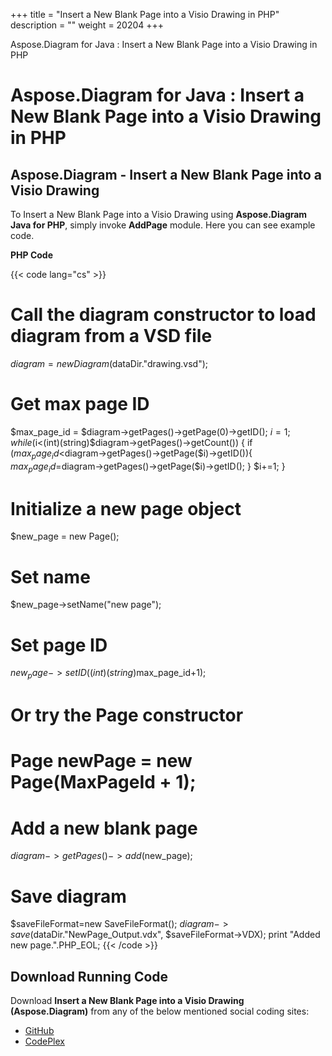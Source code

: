 +++
title = "Insert a New Blank Page into a Visio Drawing in PHP" 
description = "" 
weight = 20204 
+++

Aspose.Diagram for Java : Insert a New Blank Page into a Visio Drawing in PHP  

# Aspose.Diagram for Java : Insert a New Blank Page into a Visio Drawing in PHP


## Aspose.Diagram - Insert a New Blank Page into a Visio Drawing

To Insert a New Blank Page into a Visio Drawing using **Aspose.Diagram Java for PHP**, simply invoke **AddPage** module. Here you can see example code.

**PHP Code**

{{< code lang="cs" >}}
# Call the diagram constructor to load diagram from a VSD file
$diagram = new Diagram($dataDir."drawing.vsd");

# Get max page ID

$max_page_id = $diagram->getPages()->getPage(0)->getID();
$i = 1;
while ($i<(int)(string)$diagram->getPages()->getCount()) {
if ($max_page_id<$diagram->getPages()->getPage($i)->getID()){
$max_page_id=$diagram->getPages()->getPage($i)->getID();
}
$i+=1;
}

# Initialize a new page object
$new_page = new Page();

# Set name
$new_page->setName("new page");

# Set page ID
$new_page->setID((int)(string)$max_page_id+1);

# Or try the Page constructor
# Page newPage = new Page(MaxPageId + 1);

# Add a new blank page
$diagram->getPages()->add($new_page);

# Save diagram
$saveFileFormat=new SaveFileFormat();
$diagram->save($dataDir."NewPage_Output.vdx", $saveFileFormat->VDX);
print "Added new page.".PHP_EOL;
{{< /code >}}

## Download Running Code

Download **Insert a New Blank Page into a Visio Drawing (Aspose.Diagram)** from any of the below mentioned social coding sites:

*   [GitHub](https://github.com/asposediagram/Aspose.Diagram-for-Java/blob/master/Plugins/Aspose_Diagram_Java_for_PHP/src/aspose/diagram/WorkingwithPages/AddPage.php)
*   [CodePlex](https://asposediagramjavaphp.codeplex.com/SourceControl/latest#src/aspose/diagram/WorkingwithPages/AddPage.php)

